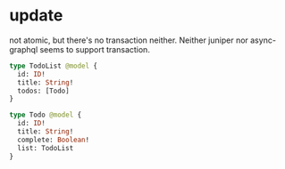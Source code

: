 # update
not atomic, but there's no transaction neither. Neither juniper nor async-graphql seems to support transaction.


```graphql
type TodoList @model {
  id: ID!
  title: String!
  todos: [Todo]
}

type Todo @model {
  id: ID!
  title: String!
  complete: Boolean!
  list: TodoList
}
```